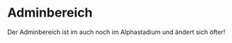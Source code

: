 Adminbereich
============

Der Adminbereich ist im auch noch im Alphastadium und ändert sich öfter!
